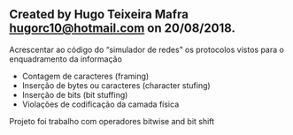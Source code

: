 ## Created by Hugo Teixeira Mafra <hugorc10@hotmail.com> on 20/08/2018.
  
Acrescentar ao código do “simulador de redes” os protocolos
vistos para o enquadramento da informação
* Contagem de caracteres (framing)
* Inserção de bytes ou caracteres (character stufing)
* Inserção de bits (bit stuffing)
* Violações de codificação da camada física

Projeto foi trabalho com operadores bitwise and bit shift 
